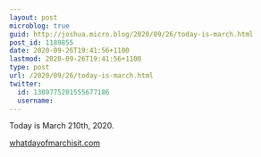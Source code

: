 ```yaml
---
layout: post
microblog: true
guid: http://joshua.micro.blog/2020/09/26/today-is-march.html
post_id: 1189855
date: 2020-09-26T19:41:56+1100
lastmod: 2020-09-26T19:41:56+1100
type: post
url: /2020/09/26/today-is-march.html
twitter:
  id: 1309775201555677186
  username: 
---
```

Today is March 210th, 2020.

[whatdayofmarchisit.com](http://whatdayofmarchisit.com)
